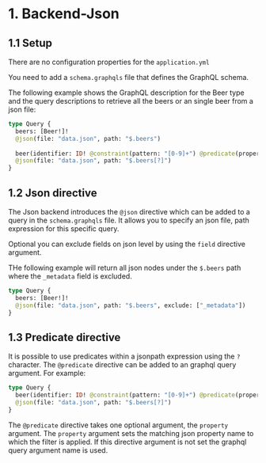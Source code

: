 # 1. Backend-Json

## 1.1 Setup

There are no configuration properties for the `application.yml` 

You need to add a `schema.graphqls` file that defines the GraphQL schema. 

The following example shows the GraphQL description for the Beer type and the query descriptions to retrieve all the 
beers or an single beer from a json file:

```graphql
type Query {
  beers: [Beer!]!
  @json(file: "data.json", path: "$.beers")
  
  beer(identifier: ID! @constraint(pattern: "[0-9]+") @predicate(property: "identifier")): Beer
  @json(file: "data.json", path: "$.beers[?]")
}
```

## 1.2 Json directive

The Json backend introduces the `@json` directive which can be added to a query in the `schema.graphqls` file. It allows 
you to specify an json file, path expression for this specific query. 

Optional you can exclude fields on json level by using the `field` directive argument. 

THe following example will return all json nodes under the `$.beers` path where the `_metadata` field is excluded.

```graphql
type Query {
  beers: [Beer!]!
  @json(file: "data.json", path: "$.beers", exclude: ["_metadata"])
}
```


## 1.3 Predicate directive

It is possible to use predicates within a jsonpath expression using the `?` character. The `@predicate` directive can be added to an graphql query argument. For example:

```graphql
type Query {
  beer(identifier: ID! @constraint(pattern: "[0-9]+") @predicate(property: "identifier")): Beer
  @json(file: "data.json", path: "$.beers[?]")
}
```

The `@predicate` directive takes one optional argument, the `property` argument. The `property` argument
sets the matching json property name to which the filter is applied. If this directive argument is not set the graphql query argument name is used.